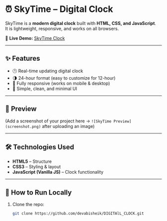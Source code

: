# ⏰ SkyTime – Digital Clock  

SkyTime is a **modern digital clock** built with **HTML, CSS, and JavaScript**.  
It is lightweight, responsive, and works on all browsers.  

🔗 **Live Demo:** [SkyTime Clock](https://devabisheik.github.io/DIGITAlL_CLOCK/)  

---

## ✨ Features
- 🕒 Real-time updating digital clock  
- 🌗 24-hour format (easy to customize for 12-hour)  
- 📱 Fully responsive (works on mobile & desktop)  
- 🎨 Simple, clean, and minimal UI  

---

## 📸 Preview
(Add a screenshot of your project here → `![SkyTime Preview](screenshot.png)` after uploading an image)

---

## 🛠️ Technologies Used
- **HTML5** – Structure  
- **CSS3** – Styling & layout  
- **JavaScript (Vanilla JS)** – Clock functionality  

---

## 🚀 How to Run Locally
1. Clone the repo:
   ```bash
   git clone https://github.com/devabisheik/DIGITAlL_CLOCK.git